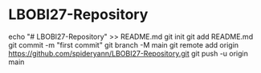 # LBOBI27-Repository
echo "# LBOBI27-Repository" >> README.md
git init
git add README.md
git commit -m "first commit"
git branch -M main
git remote add origin https://github.com/spideryann/LBOBI27-Repository.git
git push -u origin main
